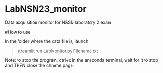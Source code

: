 # LabNSN23_monitor
Data acquisition monitor for N&amp;SN laboratory 2 exam

#How to use

In the folder where the data file is, launch 

> streamlit run LabMonitor.py Filename.txt

Note: to stop the program, ctrl+c in the anaconda terminal, wait for it to stop and THEN close the chrome page.
